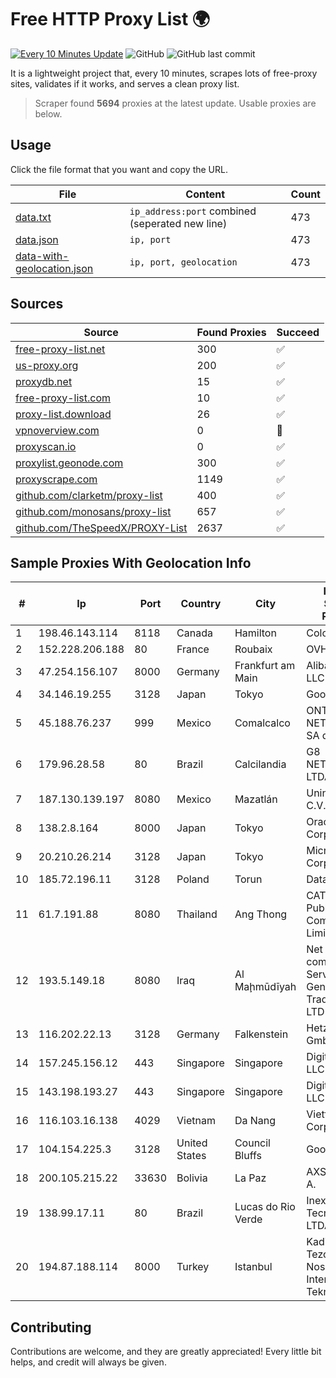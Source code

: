 
# Free HTTP Proxy List 🌍

[![Every 10 Minutes Update](https://github.com/mertguvencli/http-proxy-list/actions/workflows/main.yml/badge.svg?branch=main)](https://github.com/mertguvencli/http-proxy-list/actions/workflows/main.yml)
![GitHub](https://img.shields.io/github/license/mertguvencli/http-proxy-list)
![GitHub last commit](https://img.shields.io/github/last-commit/mertguvencli/http-proxy-list)

It is a lightweight project that, every 10 minutes, scrapes lots of free-proxy sites, validates if it works, and serves a clean proxy list.


> Scraper found **5694** proxies at the latest update. Usable proxies are below.

## Usage

Click the file format that you want and copy the URL.


|File|Content|Count|
|----|-------|-----|
|[data.txt](https://raw.githubusercontent.com/mertguvencli/http-proxy-list/main/proxy-list/data.txt)|`ip_address:port` combined (seperated new line)|473|
|[data.json](https://raw.githubusercontent.com/mertguvencli/http-proxy-list/main/proxy-list/data.json)|`ip, port`|473|
|[data-with-geolocation.json](https://raw.githubusercontent.com/mertguvencli/http-proxy-list/main/proxy-list/data-with-geolocation.json)|`ip, port, geolocation`|473|

## Sources

|Source|Found Proxies|Succeed|
|------|-------------|-------|
|[free-proxy-list.net](https://free-proxy-list.net)|300|✅|
|[us-proxy.org](https://www.us-proxy.org)|200|✅|
|[proxydb.net](http://proxydb.net)|15|✅|
|[free-proxy-list.com](https://free-proxy-list.com/?page=&port=&type%5B%5D=http&type%5B%5D=https&up_time=0&search=Search)|10|✅|
|[proxy-list.download](https://www.proxy-list.download/HTTP)|26|✅|
|[vpnoverview.com](https://vpnoverview.com/privacy/anonymous-browsing/free-proxy-servers)|0|🚫|
|[proxyscan.io](https://www.proxyscan.io)|0|✅|
|[proxylist.geonode.com](https://proxylist.geonode.com/api/proxy-list?limit=300&page=1&sort_by=lastChecked&sort_type=desc&protocols=http,https)|300|✅|
|[proxyscrape.com](https://api.proxyscrape.com/v2/?request=displayproxies&protocol=http&timeout=10000&country=all&ssl=all&anonymity=all)|1149|✅|
|[github.com/clarketm/proxy-list](https://raw.githubusercontent.com/clarketm/proxy-list/master/proxy-list-raw.txt)|400|✅|
|[github.com/monosans/proxy-list](https://raw.githubusercontent.com/monosans/proxy-list/main/proxies/http.txt)|657|✅|
|[github.com/TheSpeedX/PROXY-List](https://raw.githubusercontent.com/TheSpeedX/PROXY-List/master/http.txt)|2637|✅|


## Sample Proxies With Geolocation Info

|#|Ip|Port|Country|City|Internet Service Provider|
|-|--|----|-------|----|-------------------------|
|1|198.46.143.114|8118|Canada|Hamilton|ColoCrossing|
|2|152.228.206.188|80|France|Roubaix|OVH SAS|
|3|47.254.156.107|8000|Germany|Frankfurt am Main|Alibaba.com LLC|
|4|34.146.19.255|3128|Japan|Tokyo|Google LLC|
|5|45.188.76.237|999|Mexico|Comalcalco|ONT NETWORKS SA de CV|
|6|179.96.28.58|80|Brazil|Calcilandia|G8 NETWORKS LTDA|
|7|187.130.139.197|8080|Mexico|Mazatlán|Uninet S.A. de C.V.|
|8|138.2.8.164|8000|Japan|Tokyo|Oracle Corporation|
|9|20.210.26.214|3128|Japan|Tokyo|Microsoft Corporation|
|10|185.72.196.11|3128|Poland|Torun|Data Space|
|11|61.7.191.88|8080|Thailand|Ang Thong|CAT Telecom Public Company Limited|
|12|193.5.149.18|8080|Iraq|Al Maḩmūdīyah|Net Max for communication Services and General Trading Co. LTD|
|13|116.202.22.13|3128|Germany|Falkenstein|Hetzner Online GmbH|
|14|157.245.156.12|443|Singapore|Singapore|DigitalOcean, LLC|
|15|143.198.193.27|443|Singapore|Singapore|DigitalOcean, LLC|
|16|116.103.16.138|4029|Vietnam|Da Nang|Viettel Corporation|
|17|104.154.225.3|3128|United States|Council Bluffs|Google LLC|
|18|200.105.215.22|33630|Bolivia|La Paz|AXS Bolivia S. A.|
|19|138.99.17.11|80|Brazil|Lucas do Rio Verde|Inexa Tecnologia LTDA.|
|20|194.87.188.114|8000|Turkey|Istanbul|Kadir Huseyin Tezcan Nosspeed Internet Teknolojileri|



## Contributing

Contributions are welcome, and they are greatly appreciated! Every
little bit helps, and credit will always be given.

